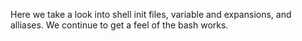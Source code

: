 Here we take a look into shell init files, variable and expansions, and alliases. We continue to get a feel of the bash works.
